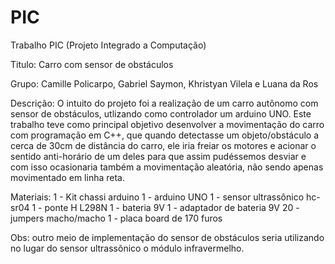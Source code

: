 # PIC
Trabalho PIC (Projeto Integrado a Computação)

Titulo: Carro com sensor de obstáculos

Grupo: Camille Policarpo, Gabriel Saymon, Khristyan Vilela e Luana da Ros

Descrição: O intuito do projeto foi a realização de um carro autônomo com sensor de obstáculos, utlizando como controlador um arduino UNO. Este trabalho teve como principal objetivo desenvolver a movimentação do carro com programação em C++, que quando detectasse um objeto/obstáculo a cerca de 30cm de distância do carro, ele iria freiar os motores e acionar o sentido anti-horário de um deles para que assim pudéssemos desviar e com isso ocasionaria também a movimentação aleatória, não sendo apenas movimentado em linha reta.

Materiais:
1 - Kit chassi arduino
1 - arduino UNO
1 - sensor ultrassônico hc-sr04
1 - ponte H L298N
1 - bateria 9V
1 - adaptador de bateria 9V
20 - jumpers macho/macho
1 - placa board de 170 furos


Obs: outro meio de implementação do sensor de obstáculos seria utilizando no lugar do sensor ultrassõnico o módulo infravermelho.
